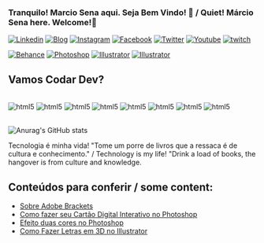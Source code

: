 
### Tranquilo! Marcio Sena aqui. Seja Bem Vindo! 🤙 / Quiet! Márcio Sena here. Welcome!🤙

[![Linkedin](https://img.shields.io/badge/LinkedIn-0077B5?style=for-the-badge&logo=linkedin&logoColor=white)](https://www.linkedin.com/in/marcio-sena-0704492a/)
[![Blog](https://img.shields.io/badge/Blogger-FF5722?style=for-the-badge&logo=blogger&logoColor=white)](http://marciosenas.blogspot.com.br/)
[![Instagram](https://img.shields.io/badge/Instagram-E4405F?style=for-the-badge&logo=instagram&logoColor=white)](https://www.instagram.com/msenasdesigner/)
[![Facebook](https://img.shields.io/badge/Facebook-1877F2?style=for-the-badge&logo=facebook&logoColor=white)](https://www.facebook.com/marciosenadesigner/)
[![Twitter](https://img.shields.io/badge/Twitter-1DA1F2?style=for-the-badge&logo=twitter&logoColor=white)](https://twitter.com/MarcioFSena)
[![Youtube](https://img.shields.io/badge/YouTube-FF0000?style=for-the-badge&logo=youtube&logoColor=white)](https://www.youtube.com/channel/UCh4RmhbMAHRjDrv-B6HckYw)
[![twitch](https://img.shields.io/badge/Twitch-9146FF?style=for-the-badge&logo=twitch&logoColor=white)](https://www.twitch.tv/msenas)

[![Behance](https://aleen42.github.io/badges/src/behance.svg)](https://www.behance.net/marciosena)
[![Photoshop](https://aleen42.github.io/badges/src/photoshop.svg)](https://www.behance.net/marciosena)
[![Illustrator](https://aleen42.github.io/badges/src/illustrator.svg)](https://www.behance.net/marciosena)
[![Illustrator](https://aleen42.github.io/badges/src/premiere.svg)](https://www.behance.net/marciosena)

## Vamos Codar Dev?

<div style="display: inline_block"><br/>
   <img aling="center" alt="html5" src="https://img.shields.io/badge/HTML-239120?style=for-the-badge&logo=html5&logoColor=white"/>
   <img aling="center" alt="html5" src="https://img.shields.io/badge/CSS-239120?&style=for-the-badge&logo=css3&logoColor=white"/>
   <img aling="center" alt="html5" src="https://img.shields.io/badge/HTML5-E34F26?style=for-the-badge&logo=html5&logoColor=white"/>
   <img aling="center" alt="html5" src="https://img.shields.io/badge/PHP-777BB4?style=for-the-badge&logo=php&logoColor=white"/>
   <img aling="center" alt="html5" src="https://img.shields.io/badge/React-20232A?style=for-the-badge&logo=react&logoColor=61DAFB"/>
   <img aling="center" alt="html5" src="https://img.shields.io/badge/Bootstrap-563D7C?style=for-the-badge&logo=bootstrap&logoColor=white"/>
   <img aling="center" alt="html5" src="https://img.shields.io/badge/MySQL-00000F?style=for-the-badge&logo=mysql&logoColor=white"/>
   <img aling="center" alt="html5" src="https://img.shields.io/badge/Android-3DDC84?style=for-the-badge&logo=android&logoColor=white"/>   
</div><br>

![Anurag's GitHub stats](https://github-readme-stats.vercel.app/api?username=fsena&show_icons=true&theme=tokyonight)

Tecnologia é minha vida! "Tome um porre de livros que a ressaca é de cultura e conhecimento." / Technology is my life! "Drink a load of books, the hangover is from culture and knowledge.

## Conteúdos para conferir / some content:

- [Sobre Adobe Brackets](https://www.youtube.com/watch?v=YfWYAnx5VNI&t=11s&ab_channel=MsenasDesign)<br/>
- [Como fazer seu Cartão Digital Interativo no Photoshop](https://www.youtube.com/watch?v=2X9qpk9L2D4&t=6s&ab_channel=MsenasDesign)<br/>
- [Efeito duas cores no Photoshop](https://www.youtube.com/watch?v=HQzOn3ugoV0&t=12s&ab_channel=MsenasDesign)<br/>
- [Como Fazer Letras em 3D no Illustrator](https://www.youtube.com/watch?v=SvmHmA09beE&t=90s&ab_channel=MsenasDesign)<br/>


